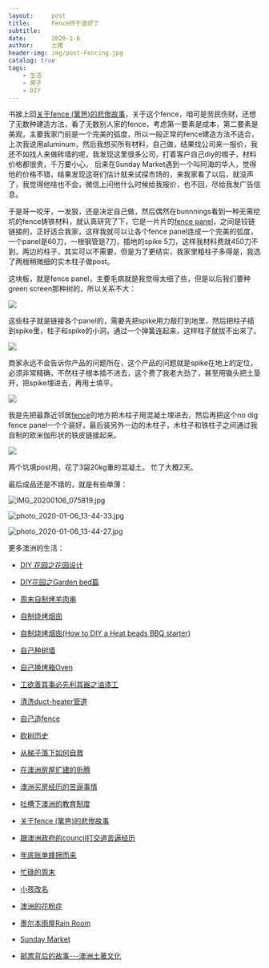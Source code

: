 ```yaml
---
layout:     post
title:      Fence终于造好了
subtitle:   
date:       2020-1-6
author:     土猪
header-img: img/post-Fencing.jpg
catalog: true
tags:
    - 生活
    - 房子
    - DIY
---
```



书接上回[关于fence (篱笆)的悲惨故事](http://livinginau.life/2019/12/01/%E5%85%B3%E4%BA%8Efence%E7%9A%84%E6%82%B2%E6%83%A8%E6%95%85%E4%BA%8B/)，关于这个fence，咱可是劳民伤财，还想了无数种建造方法，看了无数别人家的fence，考虑第一要素是成本，第二要素是美观，主要我家门前是一个完美的弧度，所以一般正常的fence建造方法不适合，上次我说用aluminum，然后我想买所有材料，自己做，结果找公司来一报价，我还不如找人来做砖墙的呢，我发现这里很多公司，打着客户自己diy的幌子，材料价格都很贵，千万要小心。 后来在Sunday Market遇到一个叫阿海的华人，觉得他的价格不错，结果发现这哥们估计就来试探市场的，来我家看了以后，就没声了，我觉得他啥也不会，微信上问他什么时候给我报价，也不回，尽给我发广告信息。 




于是哥一咬牙，一发狠，还是决定自己做，然后偶然在bunnnings看到一种无需挖坑的fence铸铁材料，就认真研究了下，它是一片片的[fence panel](https://amzn.to/38I9asx)，之间是铰链链接的，正好适合我家，这样我就可以让各个fence panel连成一个完美的弧度，一个panel是60刀，一根钢管是7刀，插地的spike 5刀，这样我材料费就450刀不到，两边的柱子，其实可以不需要，但是为了更结实，我家里粗柱子多得是，我选了两根稍微细的实木柱子做post。



这块板，就是fence panel，主要毛病就是我觉得太细了些，但是以后我们要种green screen那种树的，所以关系不大：

![](https://cdn.steemitimages.com/DQmc3zHSjazcpZpXc8VfQKpo8gB2PZGByB6vSGG1sXNGSC7/image.png)


这些柱子就是链接各个panel的，需要先把spike用力敲打到地里，然后把柱子插到spike里，柱子和spike的小洞，通过一个弹簧连起来，这样柱子就拔不出来了。


![](https://cdn.steemitimages.com/DQmZxWiauARCSm8eD7cJ6S5d1d982im4K9RSQbRhGkmskAd/image.png)


商家永远不会告诉你产品的问题所在，这个产品的问题就是spike在地上的定位，必须非常精确，不然柱子根本插不进去，这个费了我老大劲了，甚至用锄头把土垦开，把spike埋进去，再用土填平。

![](https://cdn.steemitimages.com/DQmaqsCubv5u2PZBu5NmZFjiLmLddA4tRt6YHQu9wBxP3he/image.png)



我是先把最靠近邻居[fence](https://amzn.to/38B4eFB)的地方把木柱子用混凝土埋进去，然后再把这个no dig fence panel一个个装好，最后装另外一边的木柱子，木柱子和铁柱子之间通过我自制的欧米伽形状的铁皮链接起来。 

![](https://cdn.steemitimages.com/DQmP8Xed1r6ECE7ZPkXcWrPWiUT29Da842uaPZtLEv4Gy4Y/image.png)


两个坑填post用，花了3袋20kg重的混凝土。 忙了大概2天。 

最后成品还是不错的，就是有些单薄：


![IMG_20200106_075819.jpg](https://cdn.steemitimages.com/DQmQFMxnL1T9JkxpN6HpJGN4vUXs6mAHZWZsonn9tsYZNmY/IMG_20200106_075819.jpg)


![photo_2020-01-06_13-44-33.jpg](https://cdn.steemitimages.com/DQmaKM3JywRhQwpeovQ74FFgqG15FhT9C765EHDha9Kx3c2/photo_2020-01-06_13-44-33.jpg)


![photo_2020-01-06_13-44-27.jpg](https://cdn.steemitimages.com/DQmWqe9aWzvessfaBVdPDP18qvyRnKuTX8nYHSoS1pFZpLM/photo_2020-01-06_13-44-27.jpg)











更多澳洲的生活：

- [DIY 花园之花园设计](http://livinginau.life/2020/03/30/diy-garden-design/)

- [DIY花园之Garden bed篇](http://livinginau.life/2020/04/17/diy-garden-bed/)

- [周末自制烤羊肉串](http://livinginau.life/2014/03/03/%E5%91%A8%E6%9C%AB%E8%87%AA%E5%88%B6%E7%83%A4%E7%BE%8A%E8%82%89%E4%B8%B2/)

- [自制烧烤烟囱](http://livinginau.life/2014/02/20/%E8%87%AA%E5%88%B6%E7%83%A7%E7%83%A4%E7%83%9F%E5%9B%B1/)

- [自制烧烤烟囱(How to DIY a Heat beads BBQ starter)](https://steemit.com/life/@chenlocus/how-to-diy-a-heat-beads-bbq-starter)

- [自己种树墙](http://livinginau.life/2020/03/10/%E8%87%AA%E5%B7%B1%E7%A7%8D%E6%A0%91%E5%A2%99/)

- [自己换烤箱Oven](http://livinginau.life/2020/02/12/%E8%87%AA%E5%B7%B1%E6%8D%A2oven/)

- [工欲善其事必先利其器之油漆工](http://livinginau.life/2020/04/13/%E5%B7%A5%E6%AC%B2%E5%96%84%E5%85%B6%E4%BA%8B%E5%BF%85%E5%85%88%E5%88%A9%E5%85%B6%E5%99%A8%E4%B9%8B%E6%B2%B9%E6%BC%86%E5%B7%A5/)

- [清洗duct-heater管道](http://livinginau.life/2020/04/08/%E8%87%AA%E5%B7%B1%E5%8A%A8%E6%89%8B%E6%B8%85%E6%B4%97duct-heater%E7%AE%A1%E9%81%93/)

- [自己造fence](http://livinginau.life/2020/01/06/%E7%BB%88%E4%BA%8E%E9%80%A0%E5%A5%BD%E4%BA%86fence/)

- [砍树历史](http://livinginau.life/2019/12/29/%E7%A0%8D%E6%A0%91%E5%8E%86%E5%8F%B2/)

- [从梯子落下如何自救](http://livinginau.life/2020/03/21/%E4%BB%8E%E6%A2%AF%E5%AD%90%E8%90%BD%E4%B8%8B%E5%A6%82%E4%BD%95%E8%87%AA%E6%95%91/)

- [在澳洲房屋扩建的折腾](http://livinginau.life/2020/03/26/%E5%9C%A8%E6%BE%B3%E6%B4%B2%E6%88%BF%E5%B1%8B%E6%89%A9%E5%BB%BA%E7%9A%84%E6%8A%98%E8%85%BE/)

- 
  [澳洲买房经历的苦逼事情](http://livinginau.life/2019/12/18/%E6%BE%B3%E6%B4%B2%E4%B9%B0%E6%88%BF%E7%BB%8F%E5%8E%86%E7%9A%84%E8%8B%A6%E9%80%BC%E4%BA%8B%E6%83%85/)

- 
  [吐槽下澳洲的教育制度](http://livinginau.life/2019/12/13/%E5%90%90%E6%A7%BD%E6%BE%B3%E6%B4%B2%E6%95%99%E8%82%B2%E5%88%B6%E5%BA%A6/)

- [关于fence (篱笆)的悲惨故事](http://livinginau.life/2019/12/01/%E5%85%B3%E4%BA%8Efence%E7%9A%84%E6%82%B2%E6%83%A8%E6%95%85%E4%BA%8B/)

- [跟澳洲政府的council打交道苦逼经历](http://livinginau.life/2019/11/29/%E8%B7%9F%E6%BE%B3%E6%B4%B2%E6%94%BF%E5%BA%9C%E7%9A%84council%E6%89%93%E4%BA%A4%E9%81%93%E8%8B%A6%E9%80%BC%E7%BB%8F%E5%8E%86/)

- [年底账单蜂拥而来](http://livinginau.life/2019/11/29/%E8%B4%A6%E5%8D%95%E8%9C%82%E6%8B%A5%E8%80%8C%E6%9D%A5/)

- [忙碌的周末](http://livinginau.life/2019/11/12/%E5%BF%99%E7%A2%8C%E7%9A%84%E5%91%A8%E6%9C%AB/)

- [小孩改名](http://livinginau.life/2019/11/10/%E5%B0%8F%E5%AD%A9%E6%94%B9%E5%90%8D/)

- [澳洲的花粉症](http://livinginau.life/2018/08/10/%E6%BE%B3%E6%B4%B2%E7%9A%84%E8%8A%B1%E7%B2%89%E7%97%87/)

- [墨尔本雨屋Rain Room](http://livinginau.life/2020/01/13/rain-room/)

- [Sunday Market](http://livinginau.life/2020/01/12/Sunday-Market/)

- [邮票背后的故事---澳洲土著文化](http://livinginau.life/2018/07/10/%E9%82%AE%E7%A5%A8%E8%83%8C%E5%90%8E%E7%9A%84%E6%95%85%E4%BA%8B/)
